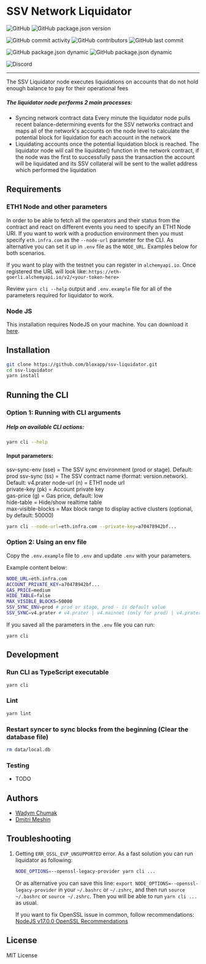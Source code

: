 # SSV Network Liquidator
![GitHub](https://img.shields.io/github/license/bloxapp/ssv-liquidator)
![GitHub package.json version](https://img.shields.io/github/package-json/v/bloxapp/ssv-liquidator)

![GitHub commit activity](https://img.shields.io/github/commit-activity/y/bloxapp/ssv-liquidator)
![GitHub contributors](https://img.shields.io/github/contributors/bloxapp/ssv-liquidator)
![GitHub last commit](https://img.shields.io/github/last-commit/bloxapp/ssv-liquidator)

![GitHub package.json dynamic](https://img.shields.io/github/package-json/keywords/bloxapp/ssv-liquidator)
![GitHub package.json dynamic](https://img.shields.io/github/package-json/author/bloxapp/ssv-liquidator)

![Discord](https://img.shields.io/discord/723834989506068561?style=for-the-badge&label=Ask%20for%20support&logo=discord&logoColor=white)

---
The SSV Liquidator node executes liquidations on accounts that do not hold enough balance to pay for their operational fees

##### The liquidator node performs 2 main processes:

- Syncing network contract data Every minute the liquidator node pulls recent balance-determining events for the SSV networks contract and maps all of the network's accounts on the node level to calculate the potential block for liquidation for each account in the network
- Liquidating accounts once the potential liquidation block is reached. The liquidator node will call the liquidate() function in the network contract, if the node was the first to successfully pass the transaction the account will be liquidated and its SSV collateral will be sent to the wallet address which performed the liquidation

## Requirements 

### ETH1 Node and other parameters

In order to be able to fetch all the operators and their status from the contract and react on different events
you need to specify an ETH1 Node URI. If you want to work with a production environment then you must specify `eth.infra.com` as the `--node-url` parameter for the CLI. As alternative you can set it up in `.env` file as the `NODE_URL`. Examples below for both scenarios.

If you want to play with the testnet you can register in `alchemyapi.io`.  Once registered the URL will look like: 
`https://eth-goerli.alchemyapi.io/v2/<your-token-here>`

Review `yarn cli --help` output and `.env.example` file for all of the parameters required for liquidator to work.


### Node JS

This installation requires NodeJS on your machine.
You can download it [here](https://nodejs.org/en/download/).

## Installation

```sh
git clone https://github.com/bloxapp/ssv-liquidator.git
cd ssv-liquidator
yarn install
```

## Running the CLI

### Option 1: Running with CLI arguments
##### Help on available CLI actions:  

```sh
yarn cli --help
```

#### Input parameters: 
ssv-sync-env (sse) = The SSV sync environment (prod or stage). Default: prod
ssv-sync (ss) = The SSV contract name (format: version.network). Default: v4.prater
node-url (n) = ETH1 node url  
private-key (pk) = Account private key  
gas-price (g) = Gas price, default: low  
hide-table = Hide/show realtime table  
max-visible-blocks = Max block range to display active clusters (optional, by default: 50000)  
```sh
yarn cli --node-url=eth.infra.com --private-key=a70478942bf...
```

### Option 2: Using an env file

Copy the `.env.example` file to `.env` and update `.env` with your parameters.

Example content below:

```sh
NODE_URL=eth.infra.com 
ACCOUNT_PRIVATE_KEY=a70478942bf...  
GAS_PRICE=medium  
HIDE_TABLE=false
MAX_VISIBLE_BLOCKS=50000
SSV_SYNC_ENV=prod # prod or stage, prod - is default value
SSV_SYNC=v4.prater # v4.prater | v4.mainnet (only for prod) | v4.prater (only for prod)
```

If you saved all the parameters in the `.env` file you can run:

```shell
yarn cli
```

## Development

### Run CLI as TypeScript executable

```bash
yarn cli
```

### Lint

```bash
yarn lint
```

### Restart syncer to sync blocks from the beginning (Clear the database file)

```bash
rm data/local.db
```

### Testing

* TODO

## Authors

* [Wadym Chumak](https://github.com/vadiminc)
* [Dmitri Meshin](https://github.com/meshin-blox)

## Troubleshooting

1. Getting `ERR_OSSL_EVP_UNSUPPORTED` error.
   As a fast solution you can run liquidator as following:
   ```bash
   NODE_OPTIONS=--openssl-legacy-provider yarn cli ...
   ```
   Or as alternative you can save this line: `export NODE_OPTIONS=--openssl-legacy-provider` in your `~/.bashrc` or `~/.zshrc`, and then run `source ~/.bashrc` or `source ~/.zshrc`.
   Then you will be able to run `yarn cli ...` as usual.

   If you want to fix OpenSSL issue in common, follow recommendations: [NodeJS v17.0.0 OpenSSL Recommendations](https://nodejs.org/en/blog/release/v17.0.0#openssl-3-0)

## License

MIT License

